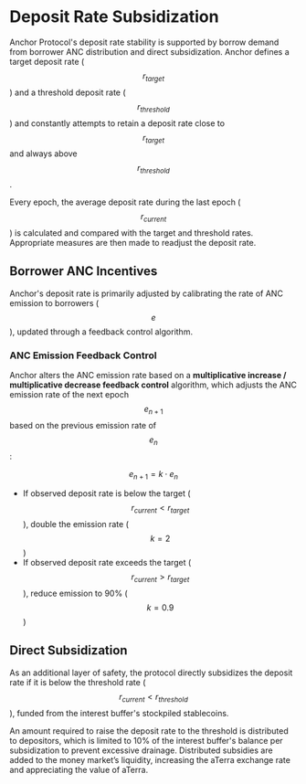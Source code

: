 # Deposit Rate Subsidization

Anchor Protocol's deposit rate stability is supported by borrow demand from borrower ANC distribution and direct subsidization. Anchor defines a target deposit rate \($$r_{target}$$\) and a threshold deposit rate \($$r_{threshold}$$\) and constantly attempts to retain a deposit rate close to $$r_{target}$$ and always above $$r_{threshold}$$.

Every epoch, the average deposit rate during the last epoch \($$r_{current}$$\) is calculated and compared with the target and threshold rates. Appropriate measures are then made to readjust the deposit rate.

## Borrower ANC Incentives

Anchor's deposit rate is primarily adjusted by calibrating the rate of ANC emission to borrowers \($$e$$\), updated through a feedback control algorithm.

### ANC Emission Feedback Control

Anchor alters the ANC emission rate based on a **multiplicative increase / multiplicative decrease feedback control** algorithm, which adjusts the ANC emission rate of the next epoch $$e_{n+1}$$ based on the previous emission rate of $$e_n$$:

$$
e_{n+1} = k \cdot e_n
$$

* If observed deposit rate is below the target \($$r_{current} < r_{target}$$\), double the emission rate \($$k = 2$$\)
* If observed deposit rate exceeds the target \($$r_{current} > r_{target}$$\), reduce emission to 90% \($$k = 0.9$$\)

## Direct Subsidization

As an additional layer of safety, the protocol directly subsidizes the deposit rate if it is below the threshold rate \($$r_{current}<r_{threshold}$$\), funded from the interest buffer's stockpiled stablecoins. 

An amount required to raise the deposit rate to the threshold is distributed to depositors, which is limited to 10% of the interest buffer's balance per subsidization to prevent excessive drainage. Distributed subsidies are added to the money market’s liquidity, increasing the aTerra exchange rate and appreciating the value of aTerra.

